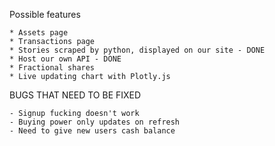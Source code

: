 Possible features

    * Assets page
    * Transactions page
    * Stories scraped by python, displayed on our site - DONE
    * Host our own API - DONE
    * Fractional shares
    * Live updating chart with Plotly.js

BUGS THAT NEED TO BE FIXED

    - Signup fucking doesn't work
    - Buying power only updates on refresh
    - Need to give new users cash balance
